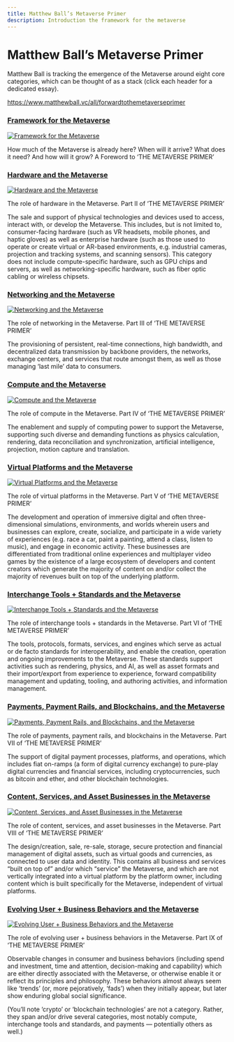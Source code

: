 ```yaml
---
title: Matthew Ball’s Metaverse Primer
description: Introduction the framework for the metaverse
---
```


# Matthew Ball’s Metaverse Primer

Matthew Ball is tracking the emergence of the Metaverse around eight core categories, which can be thought of as a stack (click each header for a dedicated essay).

https://www.matthewball.vc/all/forwardtothemetaverseprimer



### [Framework for the Metaverse](https://www.matthewball.vc/all/forwardtothemetaverseprimer)

[![Framework for the Metaverse](https://images.squarespace-cdn.com/content/v1/5d8e9007bc3d0e18a4c49673/1624908542984-Y0NQLNEPG42IR99GR6UD/Capture.PNG?format=500w)](https://www.matthewball.vc/all/forwardtothemetaverseprimer)

How much of the Metaverse is already here? When will it arrive? What does it need? And how will it grow? A Foreword to ‘THE METAVERSE PRIMER’



### [Hardware and the Metaverse](https://www.matthewball.vc/all/hardwaremetaverse)

[![Hardware and the Metaverse](https://images.squarespace-cdn.com/content/v1/5d8e9007bc3d0e18a4c49673/1624968802212-WXMDBWBEZ1JM8J7ZKGKL/VR.jpg?format=500w)](https://www.matthewball.vc/all/hardwaremetaverse)

The role of hardware in the Metaverse. Part II of ‘THE METAVERSE PRIMER’

The sale and support of physical technologies and devices used to access, interact with, or develop the Metaverse. This includes, but is not limited to, consumer-facing hardware (such as VR headsets, mobile phones, and haptic gloves) as well as enterprise hardware (such as those used to operate or create virtual or AR-based environments, e.g. industrial cameras, projection and tracking systems, and scanning sensors). This category does not include compute-specific hardware, such as GPU chips and servers, as well as networking-specific hardware, such as fiber optic cabling or wireless chipsets.



### [Networking and the Metaverse](https://www.matthewball.vc/all/networkingmetaverse)

[![Networking and the Metaverse](https://images.squarespace-cdn.com/content/v1/5d8e9007bc3d0e18a4c49673/1624970150794-V3RL822UFEFX9RM996KR/via3oep3mX5EERi6AGsHkQ.jpg?format=500w)](https://www.matthewball.vc/all/networkingmetaverse)

The role of networking in the Metaverse. Part III of ‘THE METAVERSE PRIMER’

The provisioning of persistent, real-time connections, high bandwidth, and decentralized data transmission by backbone providers, the networks, exchange centers, and services that route amongst them, as well as those managing ‘last mile’ data to consumers.



### [Compute and the Metaverse](https://www.matthewball.vc/all/computemetaverse)

[![Compute and the Metaverse](https://images.squarespace-cdn.com/content/v1/5d8e9007bc3d0e18a4c49673/1624976497288-LAK414WPQARKQ7NSYB8C/jelanisetiho.jpg?format=500w)](https://www.matthewball.vc/all/computemetaverse)

The role of compute in the Metaverse. Part IV of ‘THE METAVERSE PRIMER’

The enablement and supply of computing power to support the Metaverse, supporting such diverse and demanding functions as physics calculation, rendering, data reconciliation and synchronization, artificial intelligence, projection, motion capture and translation.



### [Virtual Platforms and the Metaverse](https://www.matthewball.vc/all/virtualplatformsmetaverse)

[![Virtual Platforms and the Metaverse](https://images.squarespace-cdn.com/content/v1/5d8e9007bc3d0e18a4c49673/1624978912625-H9ZTB9XXQPRZXFS20YNV/Niantic%2BReal%2BWorld%2BPlatform%2BVR%2BAR%2BGlobal%2BSummit%2BVRARA%2B.jpg?format=500w)](https://www.matthewball.vc/all/virtualplatformsmetaverse)

The role of virtual platforms in the Metaverse. Part V of ‘THE METAVERSE PRIMER’

The development and operation of immersive digital and often three-dimensional simulations, environments, and worlds wherein users and businesses can explore, create, socialize, and participate in a wide variety of experiences (e.g. race a car, paint a painting, attend a class, listen to music), and engage in economic activity. These businesses are differentiated from traditional online experiences and multiplayer video games by the existence of a large ecosystem of developers and content creators which generate the majority of content on and/or collect the majority of revenues built on top of the underlying platform.



### [Interchange Tools + Standards and the Metaverse](https://www.matthewball.vc/all/interchangemetaverse)

[![Interchange Tools + Standards and the Metaverse](https://images.squarespace-cdn.com/content/v1/5d8e9007bc3d0e18a4c49673/1624986962285-5O5HCVUJ1V7EZWT3DV46/CP.png?format=500w)](https://www.matthewball.vc/all/interchangemetaverse)

The role of interchange tools + standards in the Metaverse. Part VI of ‘THE METAVERSE PRIMER’

The tools, protocols, formats, services, and engines which serve as actual or de facto standards for interoperability, and enable the creation, operation and ongoing improvements to the Metaverse. These standards support activities such as rendering, physics, and AI, as well as asset formats and their import/export from experience to experience, forward compatibility management and updating, tooling, and authoring activities, and information management.



### [Payments, Payment Rails, and Blockchains, and the Metaverse](https://www.matthewball.vc/all/metaversepayments)

[![Payments, Payment Rails, and Blockchains, and the Metaverse](https://images.squarespace-cdn.com/content/v1/5d8e9007bc3d0e18a4c49673/1626047196332-AHBR1ZAKWUZIREAF3E8B/super-mario-bros-gameplay.png?format=500w)](https://www.matthewball.vc/all/metaversepayments)

The role of payments, payment rails, and blockchains in the Metaverse. Part VII of ‘THE METAVERSE PRIMER’

The support of digital payment processes, platforms, and operations, which includes fiat on-ramps (a form of digital currency exchange) to pure-play digital currencies and financial services, including cryptocurrencies, such as bitcoin and ether, and other blockchain technologies.



### [Content, Services, and Asset Businesses in the Metaverse](https://www.matthewball.vc/all/csametaverse)

[![Content, Services, and Asset Businesses in the Metaverse](https://images.squarespace-cdn.com/content/v1/5d8e9007bc3d0e18a4c49673/1626037268301-IIJL4RFB9GRM81JLS1I1/Come-as-You-Are-RSVP_Gucci-Garden-on-Roblox.jpg?format=500w)](https://www.matthewball.vc/all/csametaverse)

The role of content, services, and asset businesses in the Metaverse. Part VIII of ‘THE METAVERSE PRIMER’

The design/creation, sale, re-sale, storage, secure protection and financial management of digital assets, such as virtual goods and currencies, as connected to user data and identity. This contains all business and services “built on top of” and/or which “service” the Metaverse, and which are not vertically integrated into a virtual platform by the platform owner, including content which is built specifically for the Metaverse, independent of virtual platforms.



### [Evolving User + Business Behaviors and the Metaverse](https://www.matthewball.vc/all/userbehaviorsmetaverse)

[![Evolving User + Business Behaviors and the Metaverse](https://images.squarespace-cdn.com/content/v1/5d8e9007bc3d0e18a4c49673/1626045216458-DAZEHJ2TJKLOSKS8D842/article-2049117-0E5E4E9700000578-261_1024x615_large.jpg?format=500w)](https://www.matthewball.vc/all/userbehaviorsmetaverse)

The role of evolving user + business behaviors in the Metaverse. Part IX of ‘THE METAVERSE PRIMER’

Observable changes in consumer and business behaviors (including spend and investment, time and attention, decision-making and capability) which are either directly associated with the Metaverse, or otherwise enable it or reflect its principles and philosophy. These behaviors almost always seem like ‘trends’ (or, more pejoratively, ‘fads’) when they initially appear, but later show enduring global social significance.

(You’ll note ‘crypto’ or ‘blockchain technologies’ are not a category. Rather, they span and/or drive several categories, most notably compute, interchange tools and standards, and payments — potentially others as well.)